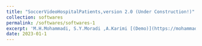 ```yaml
---
title: "SoccerVideoHospitalPatients,version 2.0 (Under Construction!)"
collection: softwares
permalink: /softwares/softwares-1
excerpt: 'M.H.Mohammadi, S.Y.Moradi ,A.Karimi [(Demo)](https://mohammadimh76.github.io//softwares/Softwares-1)'
date: 2023-01-1
---
```

